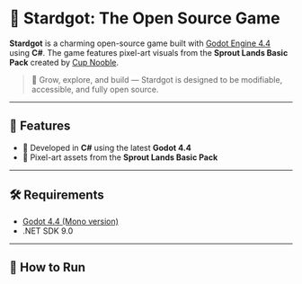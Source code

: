 # 🌟 Stardgot: The Open Source Game

**Stardgot** is a charming open-source game built with [Godot Engine 4.4](https://godotengine.org/) using **C#**. The game features pixel-art visuals from the **Sprout Lands Basic Pack** created by [Cup Nooble](https://cupnooble.itch.io/sprout-lands-basic).

> 🌱 Grow, explore, and build — Stardgot is designed to be modifiable, accessible, and fully open source.

---

## 🚀 Features

- 🧠 Developed in **C#** using the latest **Godot 4.4**
- 🎨 Pixel-art assets from the **Sprout Lands Basic Pack**

---

## 🛠 Requirements

- [Godot 4.4 (Mono version)](https://godotengine.org/download)
- .NET SDK 9.0

---

## 🧰 How to Run
